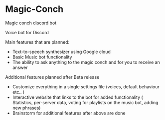 # Magic-Conch
Magic conch discord bot

Voice bot for Discord

Main features that are planned: 

* Text-to-speech synthesizer using Google cloud
* Basic Music bot functionality 
* The ability to ask anything to the magic conch and for you to receive an answer


Additional features planned after Beta release

* Customize everything in a single settings file (voices, default behaviour etc.. )
* Interactive website that links to the bot for added functionality ( Statistics, per-server data, voting for playlists on the music bot, adding new phrases)
* Brainstorm for additional features after above are done